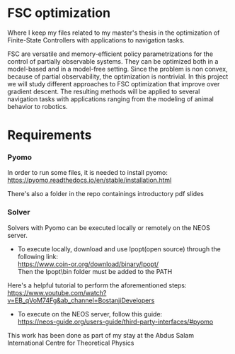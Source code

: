 # FSC optimization
Where I keep my files related to my master's thesis in the optimization of Finite-State Controllers with applications to navigation tasks.

FSC are versatile and memory-efficient policy parametrizations for the control of partially observable systems. They can be optimized both in a model-based and in a model-free setting. Since the problem is non convex, because of partial observability, the optimization is nontrivial. In this project we will study different approaches to FSC optimization that improve over gradient descent. The resulting methods will be applied to several navigation tasks with applications ranging from the modeling of animal behavior to robotics. 

# Requirements
### Pyomo
In order to run some files, it is needed to install pyomo: <br>
https://pyomo.readthedocs.io/en/stable/installation.html

There's also a folder in the repo containings introductory pdf slides  

### Solver
Solvers with Pyomo can be executed locally or remotely on the NEOS server.

* To execute locally, download and use Ipopt(open source) through the following link: <br>
https://www.coin-or.org/download/binary/Ipopt/ <br>
Then the Ipopt\bin folder must be added to the PATH

Here's a helpful tutorial to perform the aforementioned steps: <br>
https://www.youtube.com/watch?v=EB_qVoM74Fg&ab_channel=BostanjiDevelopers

* To execute on the NEOS server, follow this guide: <br>
https://neos-guide.org/users-guide/third-party-interfaces/#pyomo


This work has been done as part of my stay at the Abdus Salam International Centre for Theoretical Physics

